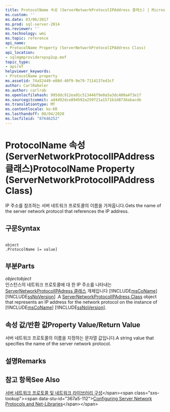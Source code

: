 ```yaml
---
title: ProtocolName 속성 (ServerNetworkProtocolIPAddress 클래스) | Microsoft Docs
ms.custom: ''
ms.date: 03/06/2017
ms.prod: sql-server-2014
ms.reviewer: ''
ms.technology: wmi
ms.topic: reference
api_name:
- ProtocolName Property (ServerNetworkProtocolIPAddress Class)
api_location:
- sqlmgmproviderxpsp2up.mof
topic_type:
- apiref
helpviewer_keywords:
- ProtocolName property
ms.assetid: 74a52449-e08d-40f9-9e79-7114137e43cf
author: CarlRabeler
ms.author: carlrab
ms.openlocfilehash: 995ddc912ea91c513446f9e0a5a3dc400a4f3e1f
ms.sourcegitcommit: ad4d92dce894592a259721a1571b1d8736abacdb
ms.translationtype: MT
ms.contentlocale: ko-KR
ms.lasthandoff: 08/04/2020
ms.locfileid: "87646252"
---
```

# <a name="protocolname-property-servernetworkprotocolipaddress-class"></a><span data-ttu-id="367a5-102">ProtocolName 속성(ServerNetworkProtocolIPAddress 클래스)</span><span class="sxs-lookup"><span data-stu-id="367a5-102">ProtocolName Property (ServerNetworkProtocolIPAddress Class)</span></span>
  <span data-ttu-id="367a5-103">IP 주소를 참조하는 서버 네트워크 프로토콜의 이름을 가져옵니다.</span><span class="sxs-lookup"><span data-stu-id="367a5-103">Gets the name of the server network protocol that references the IP address.</span></span>  
  
## <a name="syntax"></a><span data-ttu-id="367a5-104">구문</span><span class="sxs-lookup"><span data-stu-id="367a5-104">Syntax</span></span>  
  
```  
  
object  
.ProtocolName [= value]  
```  
  
## <a name="parts"></a><span data-ttu-id="367a5-105">부분</span><span class="sxs-lookup"><span data-stu-id="367a5-105">Parts</span></span>  
 <span data-ttu-id="367a5-106">*object*</span><span class="sxs-lookup"><span data-stu-id="367a5-106">*object*</span></span>  
 <span data-ttu-id="367a5-107">인스턴스의 네트워크 프로토콜에 대 한 IP 주소를 나타내는 [ServerNetworkProtocolIPAdress 클래스](servernetworkprotocolipaddress-class.md) 개체입니다 [!INCLUDE[msCoName](../../../includes/msconame-md.md)] [!INCLUDE[ssNoVersion](../../../includes/ssnoversion-md.md)] .</span><span class="sxs-lookup"><span data-stu-id="367a5-107">A [ServerNetworkProtocolIPAdress Class](servernetworkprotocolipaddress-class.md) object that represents an IP address for the network protocol on the instance of [!INCLUDE[msCoName](../../../includes/msconame-md.md)] [!INCLUDE[ssNoVersion](../../../includes/ssnoversion-md.md)].</span></span>  
  
## <a name="property-valuereturn-value"></a><span data-ttu-id="367a5-108">속성 값/반환 값</span><span class="sxs-lookup"><span data-stu-id="367a5-108">Property Value/Return Value</span></span>  
 <span data-ttu-id="367a5-109">서버 네트워크 프로토콜의 이름을 지정하는 문자열 값입니다.</span><span class="sxs-lookup"><span data-stu-id="367a5-109">A string value that specifies the name of the server network protocol.</span></span>  
  
## <a name="remarks"></a><span data-ttu-id="367a5-110">설명</span><span class="sxs-lookup"><span data-stu-id="367a5-110">Remarks</span></span>  
  
## <a name="see-also"></a><span data-ttu-id="367a5-111">참고 항목</span><span class="sxs-lookup"><span data-stu-id="367a5-111">See Also</span></span>  
 <span data-ttu-id="367a5-112">[서버 네트워크 프로토콜 및 네트워크 라이브러리 구성](https://msdn.microsoft.com/library/ms177485\(v=sql.100\).aspx)</span><span class="sxs-lookup"><span data-stu-id="367a5-112">[Configuring Server Network Protocols and Net-Libraries](https://msdn.microsoft.com/library/ms177485\(v=sql.100\).aspx)</span></span>  
  
  
